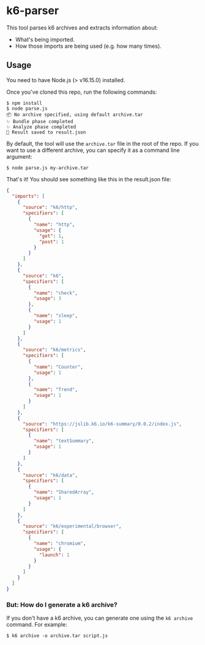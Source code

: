 # k6-parser
This tool parses k6 archives and extracts information about:
- What's being imported.
- How those imports are being used (e.g. how many times).

## Usage

You need to have Node.js (> v16.15.0) installed. 

Once you've cloned this repo, run the following commands:
```
$ npm install
$ node parse.js
📦 No archive specified, using default archive.tar
✨ Bundle phase completed
✨ Analyze phase completed
📜 Result saved to result.json
```

By default, the tool will use the `archive.tar` file in the root of the repo. If you want to use a different archive, you can specify it as a command line argument:
```
$ node parse.js my-archive.tar
```

That's it! You should see something like this in the result.json file:
```json
{
  "imports": [
    {
      "source": "k6/http",
      "specifiers": [
        {
          "name": "http",
          "usage": {
            "get": 1,
            "post": 1
          }
        }
      ]
    },
    {
      "source": "k6",
      "specifiers": [
        {
          "name": "check",
          "usage": 3
        },
        {
          "name": "sleep",
          "usage": 1
        }
      ]
    },
    {
      "source": "k6/metrics",
      "specifiers": [
        {
          "name": "Counter",
          "usage": 1
        },
        {
          "name": "Trend",
          "usage": 1
        }
      ]
    },
    {
      "source": "https://jslib.k6.io/k6-summary/0.0.2/index.js",
      "specifiers": [
        {
          "name": "textSummary",
          "usage": 1
        }
      ]
    },
    {
      "source": "k6/data",
      "specifiers": [
        {
          "name": "SharedArray",
          "usage": 1
        }
      ]
    },
    {
      "source": "k6/experimental/browser",
      "specifiers": [
        {
          "name": "chromium",
          "usage": {
            "launch": 1
          }
        }
      ]
    }
  ]
}
```

### But: How do I generate a k6 archive?

If you don't have a k6 archive, you can generate one using the `k6 archive` command. For example:
```
$ k6 archive -o archive.tar script.js
```
